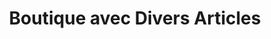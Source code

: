 ---
title: "Boutique avec Divers Articles"
url: /macenta/boutique-avec-divers-articles-3/
shop: commodité
---